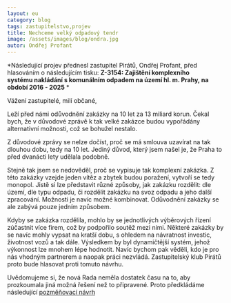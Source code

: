 ```yaml
---
layout: eu
category: blog
tags: zastupitelstvo,projev
title: Nechceme velký odpadový tendr
image: /assets/images/blog/ondra.jpg
autor: Ondřej Profant
---
```


*Následující projev přednesl zastupitel Pirátů, Ondřej Profant, před hlasováním o následujícím tisku: **Z-3154: Zajištění komplexního systému nakládání s komunálním odpadem na území hl. m. Prahy, na období 2016­ - 2025** *
  
Vážení zastupitelé, milí občané, 
  
Leží před námi odůvodnění zakázky na 10 let za 13 miliard korun. 
Čekal bych, že v důvodové zprávě k tak velké zakázce budou 
vypořádány alternativní možnosti, což se bohužel nestalo. 
 
Z důvodové zprávy se nelze dočíst, proč se má smlouva uzavírat 
na tak dlouhou dobu, tedy na 10 let. Jediný důvod, který jsem 
našel je, že Praha to před dvanácti lety udělala podobně. 
 
Stejně tak jsem se nedověděl, proč se vypisuje tak komplexní 
zakázka. Z této zakázky vzejde jeden vítěz a zbytek budou 
poražení, vytvoří se tedy monopol. Jistě si lze představit různé 
způsoby, jak zakázku rozdělit: dle území, dle typu odpadu, či 
rozdělit zakázku na svoz odpadu a jeho další zpracování. Možnosti 
je navíc možné kombinovat. Odůvodnění zakázky se ale zabývá 
pouze jedním způsobem. 
 
Kdyby se zakázka rozdělila, mohlo by se jednotlivých výběrových 
řízení zúčastnit více firem, což by podpořilo soutěž mezi nimi. 
Některé zakázky by se navíc mohly vypsat na kratší dobu, s 
ohledem na návratnost investic, životnost vozů a tak dále. 
Výsledkem by byl dynamičtější systém, jehož výkonnost lze 
mnohem lépe hodnotit. Navíc bychom pak věděli, kdo je pro nás 
vhodným partnerem a naopak práci nezvládá. Zastupitelský klub 
Pirátů proto bude hlasovat proti tomuto návrhu. 
 
Uvědomujeme si, že nová Rada neměla dostatek času na to, aby 
prozkoumala jiná možná řešení než to připravené. Proto 
předkládáme následující [pozměňovací návrh](/assets/static/navrh_odpady.pdf)
